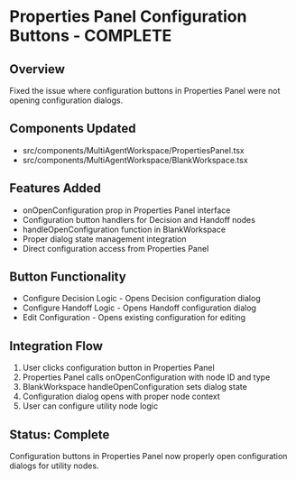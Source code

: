 # Properties Panel Configuration Buttons - COMPLETE

## Overview
Fixed the issue where configuration buttons in Properties Panel were not opening configuration dialogs.

## Components Updated
- src/components/MultiAgentWorkspace/PropertiesPanel.tsx
- src/components/MultiAgentWorkspace/BlankWorkspace.tsx

## Features Added
- onOpenConfiguration prop in Properties Panel interface
- Configuration button handlers for Decision and Handoff nodes
- handleOpenConfiguration function in BlankWorkspace
- Proper dialog state management integration
- Direct configuration access from Properties Panel

## Button Functionality
- Configure Decision Logic - Opens Decision configuration dialog
- Configure Handoff Logic - Opens Handoff configuration dialog
- Edit Configuration - Opens existing configuration for editing

## Integration Flow
1. User clicks configuration button in Properties Panel
1. Properties Panel calls onOpenConfiguration with node ID and type
1. BlankWorkspace handleOpenConfiguration sets dialog state
1. Configuration dialog opens with proper node context
1. User can configure utility node logic

## Status: Complete
Configuration buttons in Properties Panel now properly open configuration dialogs for utility nodes.
